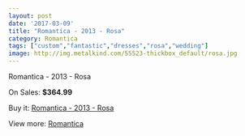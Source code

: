 ```yaml
---
layout: post
date: '2017-03-09'
title: "Romantica - 2013 - Rosa"
category: Romantica
tags: ["custom","fantastic","dresses","rosa","wedding"]
image: http://img.metalkind.com/55523-thickbox_default/rosa.jpg
---
```

Romantica - 2013 - Rosa

On Sales: **$364.99**
<a href="https://www.metalkind.com/en/romantica/3665-rosa.html"><amp-img layout="responsive" width="600" height="600" src="//img.metalkind.com/55523-thickbox_default/rosa.jpg" alt="Romantica - 2013 - Rosa 0" /></a>
<a href="https://www.metalkind.com/en/romantica/3665-rosa.html"><amp-img layout="responsive" width="600" height="600" src="//img.metalkind.com/55524-thickbox_default/rosa.jpg" alt="Romantica - 2013 - Rosa 1" /></a>
<a href="https://www.metalkind.com/en/romantica/3665-rosa.html"><amp-img layout="responsive" width="600" height="600" src="//img.metalkind.com/55525-thickbox_default/rosa.jpg" alt="Romantica - 2013 - Rosa 2" /></a>

Buy it: [Romantica - 2013 - Rosa](https://www.metalkind.com/en/romantica/3665-rosa.html "Romantica - 2013 - Rosa")

View more: [Romantica](https://www.metalkind.com/en/109-romantica "Romantica")